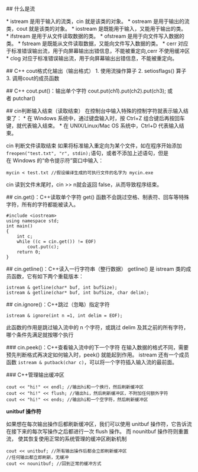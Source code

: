 ## 什么是流 

* istream 是用于输入的流类，cin 就是该类的对象。
* ostream 是用于输出的流类，cout 就是该类的对象。
* iostream 是既能用于输入，又能用于输出的类。
* ifstream 是用于从文件读取数据的类。
* ofstream 是用于向文件写入数据的类。
* fstream 是既能从文件读取数据，又能向文件写入数据的类。
* cerr 对应于标准错误输出流，用于向屏幕输出出错信息，不能被重定向,cerr 不使用缓冲区
* clog 对应于标准错误输出流，用于向屏幕输出出错信息，不能被重定向。

## C++ cout格式化输出（输出格式）
1. 使用流操作算子
2. setiosflags() 算子
3. 调用cout的成员函数

## C++ cout.put()：输出单个字符
cout.put(ch1).put(ch2).put(ch3); 或者 putchar()

## cin判断输入结束（读取结束）
在控制台中输入特殊的控制字符就表示输入结束了：
* 在 Windows 系统中，通过键盘输入时，按 Ctrl+Z 组合键后再按回车键，就代表输入结束。
* 在 UNIX/Linux/Mac OS 系统中，Ctrl+D 代表输入结束。

cin 判断文件读取结束
如果将标准输入重定向为某个文件，如在程序开始添加`freopen("test.txt", "r", stdin);`语句，或者不添加上述语句，但是在 Windows 的“命令提示符”窗口中输入：
```
mycin < test.txt //假设编译生成的可执行文件的名字为 mycin.exe
```
cin 读到文件末尾时，cin >> n就会返回 false，从而导致程序结束。

## cin.get()：C++读取单个字符
get() 函数不会跳过空格、制表符、回车等特殊字符，所有的字符都能被读入。
```
#include <iostream>
using namespace std;
int main()
{
    int c;
    while ((c = cin.get()) != EOF)
        cout.put(c);
    return 0;
}
```
## cin.getline()：C++读入一行字符串（整行数据）
getline() 是 istream 类的成员函数，它有如下两个重载版本：
```
istream & getline(char* buf, int bufSize);
istream & getline(char* buf, int bufSize, char delim);
```
## cin.ignore()：C++跳过（忽略）指定字符
```
istream & ignore(int n =1, int delim = EOF);
```
此函数的作用是跳过输入流中的 n 个字符，或跳过 delim 及其之前的所有字符，哪个条件先满足就按哪个执行

### cin.peek()：C++查看输入流中的下一个字符
在输入数据的格式不同，需要预先判断格式再决定如何输入时，peek() 就能起到作用。
istream 还有一个成员函数 `istream & putback(char c)`，可以将一个字符插入输入流的最前面。

### C++管理输出缓冲区
```
cout << "hi!" << endl; //输出hi和一个换行，然后刷新缓冲区
cout << "hi!" << flush; //输出hi，然后刷新缓冲区，不附加任何额外字符
cout << "hi!" << ends; //输出hi和一个空字符，然后刷新缓冲区
```
**unitbuf 操作符**

如果想在每次输出操作后都刷新缓冲区，我们可以使用 unitbuf 操作符，它告诉流在接下来的每次写操作之后都进行一次 flush 操作。
而 nounitbuf 操作符则重置流， 使其恢复使用正常的系统管理的缓冲区刷新机制
```
cout << unitbuf; //所有输出操作后都会立即刷新缓冲区
//任何输出都立即刷新，无缓冲
cout << nounitbuf; //回到正常的缓冲方式
```